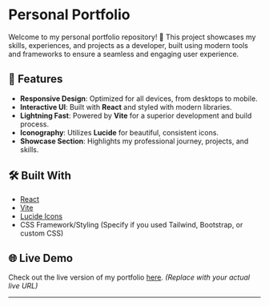 
# Personal Portfolio  

Welcome to my personal portfolio repository! 🎨 This project showcases my skills, experiences, and projects as a developer, built using modern tools and frameworks to ensure a seamless and engaging user experience.  



## 🚀 Features  
- **Responsive Design**: Optimized for all devices, from desktops to mobile.  
- **Interactive UI**: Built with **React** and styled with modern libraries.  
- **Lightning Fast**: Powered by **Vite** for a superior development and build process.  
- **Iconography**: Utilizes **Lucide** for beautiful, consistent icons.  
- **Showcase Section**: Highlights my professional journey, projects, and skills.  

## 🛠️ Built With  
- [React](https://reactjs.org/)  
- [Vite](https://vitejs.dev/)  
- [Lucide Icons](https://lucide.dev/)  
- CSS Framework/Styling (Specify if you used Tailwind, Bootstrap, or custom CSS)  
  

## 🌐 Live Demo  
Check out the live version of my portfolio [here](https://suryasaroj24.netlify.app/). *(Replace with your actual live URL)*  

---  
